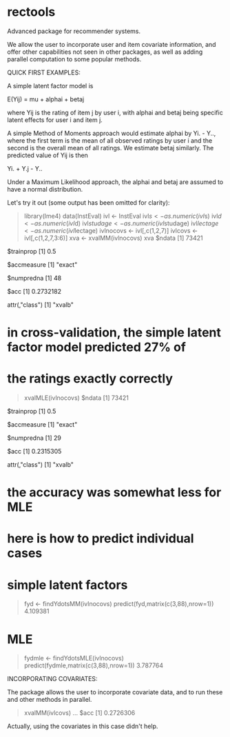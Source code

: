 # rectools
Advanced package for recommender systems.

We allow the user to incorporate user and item covariate information,
and offer other capabilities not seen in other packages, as well as
adding parallel computation to some popular methods.

QUICK FIRST EXAMPLES:

A simple latent factor model is

E(Yij) =  mu + alphai + betaj

where Yij is the rating of item j by user i, with alphai and betaj
being specific latent effects for user i and item j.

A simple Method of Moments approach would estimate alphai by
Yi. - Y.., where the first term is the mean of all observed ratings by
user i and the second is the overall mean of all ratings.  We estimate
betaj similarly.  The predicted value of Yij is then

Yi. + Y.j - Y..

Under a Maximum Likelihood approach, the alphai and betaj are assumed to
have a normal distribution.  

Let's try it out (some output has been omitted for clarity):

> library(lme4)
> data(InstEval)
> ivl <- InstEval
> ivl$s <- as.numeric(ivl$s)
> ivl$d <- as.numeric(ivl$d)
> ivl$studage <- as.numeric(ivl$studage)
> ivl$lectage <- as.numeric(ivl$lectage)
> ivlnocovs <- ivl[,c(1,2,7)]
> ivlcovs <- ivl[,c(1,2,7,3:6)]
> xva <- xvalMM(ivlnocovs)
> xva
$ndata
[1] 73421

$trainprop
[1] 0.5

$accmeasure
[1] "exact"

$numpredna
[1] 48

$acc
[1] 0.2732182

attr(,"class")
[1] "xvalb"

# in cross-validation, the simple latent factor model predicted 27% of
# the ratings exactly correctly

> xvalMLE(ivlnocovs)
$ndata
[1] 73421

$trainprop
[1] 0.5

$accmeasure
[1] "exact"

$numpredna
[1] 29

$acc
[1] 0.2315305

attr(,"class")
[1] "xvalb"
# the accuracy was somewhat less for MLE

# here is how to predict individual cases
# simple latent factors
> fyd <- findYdotsMM(ivlnocovs)
> predict(fyd,matrix(c(3,88),nrow=1))
4.109381 
# MLE
> fydmle <- findYdotsMLE(ivlnocovs)
> predict(fydmle,matrix(c(3,88),nrow=1))
3.787764 

INCORPORATING COVARIATES:

The package allows the user to incorporate covariate data, and to run
these and other methods in parallel.

> xvalMM(ivlcovs)
...
$acc
[1] 0.2726306

Actually, using the covariates in this case didn't help.

